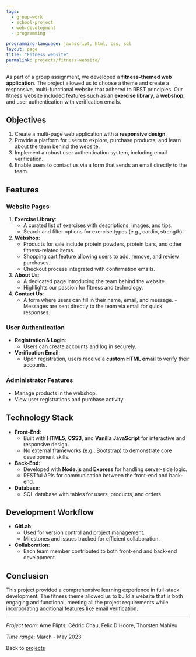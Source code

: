 ```yaml
---
tags:
  - group-work
  - school-project
  - web-development
  - programming

programming-language: javascript, html, css, sql
layout: page
title: "Fitness website"
permalink: projects/fitness-website/
---
```


As part of a group assignment, we developed a **fitness-themed web application**. The project allowed us to choose a theme and create a responsive, multi-functional website that adhered to REST principles. Our fitness website included features such as an **exercise library**, a **webshop**, and user authentication with verification emails.

## Objectives

1. Create a multi-page web application with a **responsive design**.
2. Provide a platform for users to explore, purchase products, and learn about the team behind the website.
3. Implement a robust user authentication system, including email verification.
4. Enable users to contact us via a form that sends an email directly to the team.

## Features

### Website Pages
1. **Exercise Library**:
   - A curated list of exercises with descriptions, images, and tips.
   - Search and filter options for exercise types (e.g., cardio, strength).
2. **Webshop**:
   - Products for sale include protein powders, protein bars, and other fitness-related items.
   - Shopping cart feature allowing users to add, remove, and review purchases.
   - Checkout process integrated with confirmation emails.
3. **About Us**:
   - A dedicated page introducing the team behind the website.
   - Highlights our passion for fitness and technology.
4. **Contact Us**: 
   - A form where users can fill in their name, email, and message. - Messages are sent directly to the team via email for quick responses.

### User Authentication
- **Registration & Login**:
  - Users can create accounts and log in securely.
- **Verification Email**:
  - Upon registration, users receive a **custom HTML email** to verify their accounts.

### Administrator Features
- Manage products in the webshop.
- View user registrations and purchase activity.

## Technology Stack

- **Front-End**:
  - Built with **HTML5**, **CSS3**, and **Vanilla JavaScript** for interactive and responsive design.
  - No external frameworks (e.g., Bootstrap) to demonstrate core development skills.
- **Back-End**:
  - Developed with **Node.js** and **Express** for handling server-side logic.
  - RESTful APIs for communication between the front-end and back-end.
- **Database**:
  - SQL database with tables for users, products, and orders.

## Development Workflow

- **GitLab**:
  - Used for version control and project management.
  - Milestones and issues tracked for efficient collaboration.
- **Collaboration**:
  - Each team member contributed to both front-end and back-end development.


## Conclusion

This project provided a comprehensive learning experience in full-stack development. The fitness theme allowed us to build a website that is both engaging and functional, meeting all the project requirements while incorporating additional features like email verification.

---

*Project team*: Arne Flipts, Cédric Chau, Felix D'Hoore, Thorsten Mahieu 

*Time range*: March - May 2023

Back to [projects](projects.md)
